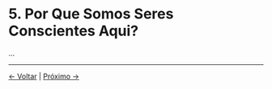 # 5. Por Que Somos Seres Conscientes Aqui?

...

---
<div class="navigation-links">
<a href="../04_O_Papel_da_Consciência/" class="nav-link prev-link">← Voltar</a> | <a href="../06_Nossa_Tarefa_Real/" class="nav-link next-link">Próximo →</a>
</div>
